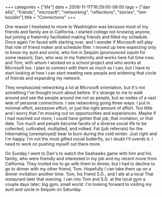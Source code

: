 +++
categories = ["life"]
date = 2008-11-11T16:29:00-08:00
tags = ["dan ellis", "friends", "microsoft", "networking", "reflections", "stories", "tom bouldin"]
title = "Connections"
+++

One reason I hesitated to move to Washington was because most of my friends and family are in California. I started college not knowing anyone, but joining a fraternity facilitated making friends and filled my schedule. Once again I'm faced with starting over, and I wonder if Microsoft will play that role of friend maker and schedule filler. I moved up here expecting only to know my aunt and uncle, who live in Sequim (pronounced *squim* for some reason); Dan, who was in my fraternity and works here full time now; and Tom, with whom I worked on a school project and who works at Microsoft too. I plan to connect with them as much as I can, but I have to start looking at how I can start meeting new people and widening that circle of friends and expanding my network.

They emphasized networking a lot at Microsoft orientation, but it's not something I've thought much about before. It's strange to me to walk around and see the people around me not as people, but as nodes of a vast web of personal connections. I see networking going three ways: I put in minimal effort, excessive effort, or just the right amount of effort. Too little and I worry that I'm missing out on opportunities and experiences. Maybe if I had reached out more, I could have gotten that job, that invitation, or that date. Too much and people become facets of a diverse social life to be collected, cultivated, multiplied, and milked. Fat (job referrals) for the hibernating (unemployed) bear to burn during the cold winter. Just right and I'm happy. I'm not the most gifted social butterfly, so I doubt I'll overdo it. I need to work on pushing myself out there more.

On Sunday I went to Dan's to watch the Seahawks game with him and his family, who were friendly and interested in my job and my recent move from California. They invited me to go with them to dinner, but I had to decline to go to dinner with my other friend, Tom. Hopefully I can take them up on a dinner invitation another time. Tom, his friend S.G., and I ate at a local Thai restaurant later that evening. I ran into Tom and S.G. at the local gym a couple days later; big gym, small world. I'm looking forward to visiting my aunt and uncle in Sequim on Saturday.
